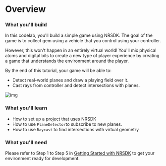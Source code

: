 # Overview

### What you'll build

In this codelab, you'll build a simple game using NRSDK. The goal of the game is to collect gem using a vehicle that you control using your controller.

However, this won't happen in an entirely virtual world! You'll mix physical atoms and digital bits to create a new type of player experience by creating a game that understands the environment around the player.

By the end of this tutorial, your game will be able to:

- Detect real-world planes and draw a playing field over it.
- Cast rays from controller and detect intersections with planes.

![img](https://xreal.gitbook.io/~gitbook/image?url=https%3A%2F%2Fcontent.gitbook.com%2Fcontent%2FyXoV7SMVFQhr75lOIoQv%2Fblobs%2FiAJr5C5Ov13fEP3bk9wv%2FRecord.gif&width=768&dpr=4&quality=100&sign=ec65a29efc1b5f8dcb1388e3d7b4c17eac97c7c1515c7903d92ebe5c594664b3)

### What you'll learn

- How to set up a project that uses NRSDK
- How to use `PlaneDetector`to subscribe to new planes.
- How to use `Raycast` to find intersections with virtual geometry

### What you'll need

Please refer to Step 1 to Step 5 in [Getting Started with NRSDK](../02_Getting%20Started%20with%20NRSDK.mdd) to get your environment ready for development. 
